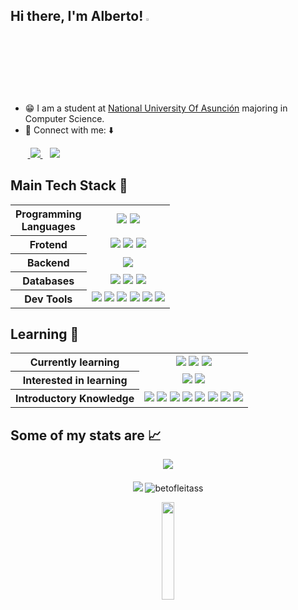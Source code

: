 ## Hi there, I'm Alberto! <a><img src="https://media.giphy.com/media/hvRJCLFzcasrR4ia7z/giphy.gif" width="3%"></a> 

- 😁 I am a student at [National University Of Asunción](https://www.una.py/english) majoring in Computer Science. 
- 💬 Connect with me: ⬇️
<p >
  &nbsp;&nbsp;&nbsp;&nbsp;&nbsp;&nbsp;&nbsp;<a  href="https://www.linkedin.com/in/fleitas-alberto/"> <img src="https://img.shields.io/badge/Alberto Fleitas-%230077B5.svg?&style=flat&logo=linkedin&logoColor=white" /> <a/>
  &nbsp;&nbsp;<a> <img src="https://img.shields.io/badge/-betofleitascarduspy@gmail.com-c14438?style=flat&logo=Gmail&logoColor=white&link=mailto:betofleitascarduspy@gmail.com)](mailto:betofleitascarduspy@gmail.com)"/> </a>
</p>

## Main Tech Stack 🚀

<table>
  <tr>
    <th valign="center">Programming <br>Languages</th>
    <td valign="center" align="center">
      <img src="https://img.shields.io/badge/Python-FFD43B?style=flat&logo=python&logoColor=blue" />
      <img src="https://custom-icon-badges.demolab.com/badge/SQL-025E8C.svg?logo=database&logoColor=white" />
    </td>
  </tr>
  <tr>
    <th valign="center">Frotend</th>
    <td valign="center" align="center"> 
      <img src="https://img.shields.io/badge/HTML5-E34F26?style=flat&logo=html5&logoColor=white "/> 
      <img src="https://img.shields.io/badge/CSS3-1572B6?style=flat&logo=css3&logoColor=white" />
      <img src="https://img.shields.io/badge/Bootstrap-563D7C?style=flat&logo=bootstrap&logoColor=white" />
    </td>
  </tr>
  <tr>
    <th valign="center">Backend</th>
    <td valign="center" align="center">
      <img src="https://img.shields.io/badge/Django-092E20?style=flat&logo=django&logoColor=green" />
    </td>
  </tr>
  <tr>
    <th valign="center">Databases</th>
    <td valign="center" align="center">
      <img src="https://img.shields.io/badge/MySQL-005C84?style=flat&logo=mysql&logoColor=white" />
      <img src="https://img.shields.io/badge/PostgreSQL-316192?style=flat&logo=postgresql&logoColor=white" />
      <img src="https://img.shields.io/badge/SQLite-07405E?style=flat&logo=sqlite&logoColor=white" />
    </td>
  </tr>
  <tr>
    <th valign="center">Dev Tools</th>
    <td valign="center" align="center">
      <img src="https://img.shields.io/badge/Linux-FCC624?style=flat&logo=linux&logoColor=black" />
      <img src="https://img.shields.io/badge/Windows-0078D6?style=flat&logo=windows&logoColor=white" />
      <img src="https://img.shields.io/badge/GitHub-100000?style=flat&logo=github&logoColor=white" />
      <img src="https://img.shields.io/badge/Git-ff7416?style=flat&logo=git&logoColor=white" />
      <img src="https://img.shields.io/badge/VSCode-0078D4?style=flat&logo=visual%20studio%20code&logoColor=white" />
      <img src="https://img.shields.io/badge/Jira-0052CC?style=flat&logo=Jira&logoColor=white" />
    </td>
  </tr>
</table>


## Learning 🌱

<table>
  <tr>
    <th valign="center">Currently learning</th>
    <td valign="center" align="center">
      <img src="https://img.shields.io/badge/Flask-%23000.svg?style=flat&logo=flask&logoColor=white" />
      <img src="https://img.shields.io/badge/FastAPI-005571?style=flat&logo=fastapi" />
      <img src="https://img.shields.io/badge/Django-REST-ff1709?style=flat&logo=django&logoColor=white&color=ff1709&labelColor=gray" />
    </td>
  </tr>
  <tr>
    <th valign="center">Interested in learning</th>
    <td valign="center" align="center"> 
      <img src="https://img.shields.io/badge/Javascript-%23323330.svg?style=flat&logo=javascript&logoColor=%23F7DF1E"/> 
      <img src="https://img.shields.io/badge/MongoDB-%234ea94b.svg?style=flat&logo=mongodb&logoColor=white" />
    </td>
  </tr>
  <tr>
    <th valign="center">Introductory Knowledge</th>
    <td valign="center" align="center">
      <img src="https://img.shields.io/badge/Anaconda-%2344A833.svg?style=flat&logo=anaconda&logoColor=white" />
      <img src="https://img.shields.io/badge/c-%2300599C.svg?style=flat&logo=c&logoColor=white" />
      <img src="https://img.shields.io/badge/Java-%23ED8B00.svg?style=flat&logo=java&logoColor=white" />
      <img src="https://img.shields.io/badge/Oracle-F80000?style=flat&logo=Oracle&logoColor=white" />
      <img src="https://img.shields.io/badge/PLSQL-F80000?style=flat&logo=oracle&logoColor=white" />
      <img src="https://img.shields.io/badge/Pentaho-0078D4?style=flat" />
      <img src="https://img.shields.io/badge/Power_BI-F2C811?style=flat&logo=powerbi&logoColor=black" />
      <img src="https://img.shields.io/badge/Jupyter-F37626.svg?&style=flat&logo=Jupyter&logoColor=white" />
    </td>
  </tr>
</table>

## Some of my stats are 📈
<div align='center'>
  
  <a> <img src="https://github-readme-stats.vercel.app/api/top-langs/?username=betofleitass&show_icons=true&theme=tokyonight" /> <a/>
  <br></br>
  <a> <img src="https://github-readme-stats.vercel.app/api?username=betofleitass&show_icons=true&theme=tokyonight" /> <a/>
  </a>
  <a> <img src="https://github-readme-streak-stats.herokuapp.com/?user=betofleitass&theme=tokyonight&show_icons=true" alt="betofleitass" /> <a/>
  
</div>
  
<div align='center'>
  <a> <img align="center" src="https://media2.giphy.com/media/cmCEsJZHYBPels360q/giphy.gif" width="20%"> </a>
</div>
